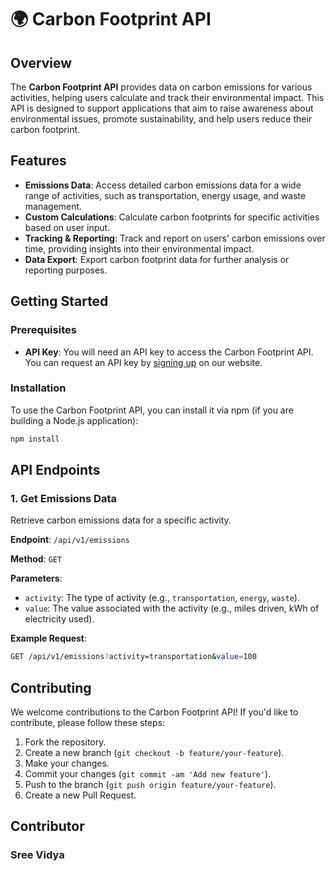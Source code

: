# 🌍 Carbon Footprint API

## Overview

The **Carbon Footprint API** provides data on carbon emissions for various activities, helping users calculate and track their environmental impact. This API is designed to support applications that aim to raise awareness about environmental issues, promote sustainability, and help users reduce their carbon footprint.

## Features

- **Emissions Data**: Access detailed carbon emissions data for a wide range of activities, such as transportation, energy usage, and waste management.
- **Custom Calculations**: Calculate carbon footprints for specific activities based on user input.
- **Tracking & Reporting**: Track and report on users' carbon emissions over time, providing insights into their environmental impact.
- **Data Export**: Export carbon footprint data for further analysis or reporting purposes.

## Getting Started

### Prerequisites

- **API Key**: You will need an API key to access the Carbon Footprint API. You can request an API key by [signing up](#) on our website.

### Installation

To use the Carbon Footprint API, you can install it via npm (if you are building a Node.js application):

```bash
npm install 
```
## API Endpoints

### 1. Get Emissions Data

Retrieve carbon emissions data for a specific activity.

**Endpoint**: `/api/v1/emissions`

**Method**: `GET`

**Parameters**:

- `activity`: The type of activity (e.g., `transportation`, `energy`, `waste`).
- `value`: The value associated with the activity (e.g., miles driven, kWh of electricity used).

**Example Request**:

```bash
GET /api/v1/emissions?activity=transportation&value=100
```

## Contributing

We welcome contributions to the Carbon Footprint API! If you'd like to contribute, please follow these steps:

1. Fork the repository.
2. Create a new branch (`git checkout -b feature/your-feature`).
3. Make your changes.
4. Commit your changes (`git commit -am 'Add new feature'`).
5. Push to the branch (`git push origin feature/your-feature`).
6. Create a new Pull Request.


## Contributor
### Sree Vidya
